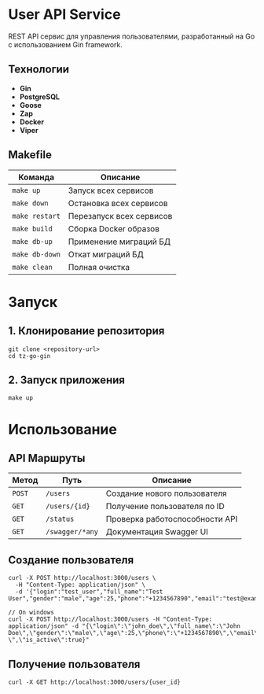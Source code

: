 # User API Service

REST API сервис для управления пользователями, разработанный на Go с использованием Gin framework.

## Технологии

- **Gin**
- **PostgreSQL**
- **Goose**
- **Zap**
- **Docker**
- **Viper**

## Makefile

| Команда        | Описание                           |
|----------------|------------------------------------|
| `make up`      | Запуск всех сервисов               |
| `make down`    | Остановка всех сервисов            |
| `make restart` | Перезапуск всех сервисов           |
| `make build`   | Сборка Docker образов              |
| `make db-up`   | Применение миграций БД             |
| `make db-down` | Откат миграций БД                  |
| `make clean`   | Полная очистка                     |

# Запуск
## 1. Клонирование репозитория
```
git clone <repository-url>
cd tz-go-gin
```

## 2. Запуск приложения
```
make up
```

# Использование
## API Маршруты

| Метод | Путь | Описание |
|-------|------|----------|
| `POST` | `/users` | Создание нового пользователя |
| `GET` | `/users/{id}` | Получение пользователя по ID |
| `GET` | `/status` | Проверка работоспособности API |
| `GET` | `/swagger/*any` | Документация Swagger UI |

## Создание пользователя
```
curl -X POST http://localhost:3000/users \
  -H "Content-Type: application/json" \
  -d '{"login":"test_user","full_name":"Test User","gender":"male","age":25,"phone":"+1234567890","email":"test@example.com","avatar":"https://example.com/avatar.jpg","is_active":true}'

// On windows
curl -X POST http://localhost:3000/users -H "Content-Type: application/json" -d "{\"login\":\"john_doe\",\"full_name\":\"John Doe\",\"gender\":\"male\",\"age\":25,\"phone\":\"+1234567890\",\"email\":\"john@example.com\",\"avatar\":\"https://example.com/avatar.jpg \",\"is_active\":true}"
```
## Получение пользователя
```
curl -X GET http://localhost:3000/users/{user_id}
```
